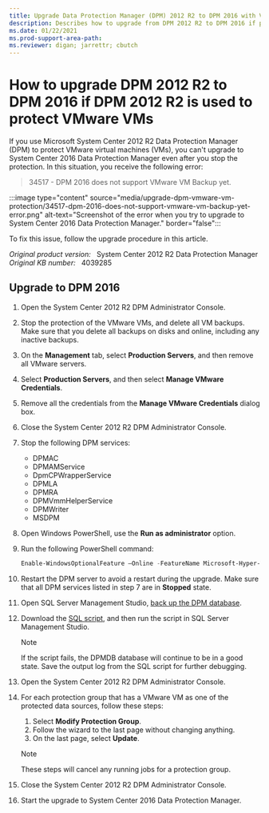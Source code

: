 ```yaml
---
title: Upgrade Data Protection Manager (DPM) 2012 R2 to DPM 2016 with VMware VM protection
description: Describes how to upgrade from DPM 2012 R2 to DPM 2016 if protection groups contain VMware virtual machines (VMs).
ms.date: 01/22/2021
ms.prod-support-area-path:
ms.reviewer: digan; jarrettr; cbutch
---
```

# How to upgrade DPM 2012 R2 to DPM 2016 if DPM 2012 R2 is used to protect VMware VMs

If you use Microsoft System Center 2012 R2 Data Protection Manager (DPM) to protect VMware virtual machines (VMs), you can't upgrade to System Center 2016 Data Protection Manager even after you stop the protection. In this situation, you receive the following error:

> 34517 - DPM 2016 does not support VMware VM Backup yet.

:::image type="content" source="media/upgrade-dpm-vmware-vm-protection/34517-dpm-2016-does-not-support-vmware-vm-backup-yet-error.png" alt-text="Screenshot of the error when you try to upgrade to System Center 2016 Data Protection Manager." border="false":::

To fix this issue, follow the upgrade procedure in this article.

_Original product version:_ &nbsp; System Center 2012 R2 Data Protection Manager  
_Original KB number:_ &nbsp; 4039285

## Upgrade to DPM 2016

1. Open the System Center 2012 R2 DPM Administrator Console.
2. Stop the protection of the VMware VMs, and delete all VM backups. Make sure that you delete all backups on disks and online, including any inactive backups.
3. On the **Management** tab, select **Production Servers**, and then remove all VMware servers.
4. Select **Production Servers**, and then select **Manage VMware Credentials**.
5. Remove all the credentials from the **Manage VMware Credentials** dialog box.
6. Close the System Center 2012 R2 DPM Administrator Console.
7. Stop the following DPM services:

   - DPMAC
   - DPMAMService
   - DpmCPWrapperService
   - DPMLA
   - DPMRA
   - DPMVmmHelperService
   - DPMWriter
   - MSDPM
8. Open Windows PowerShell, use the **Run as administrator** option.
9. Run the following PowerShell command:

   ```powershell
   Enable-WindowsOptionalFeature –Online -FeatureName Microsoft-Hyper-V –All –NoRestart
   ```

10. Restart the DPM server to avoid a restart during the upgrade. Make sure that all DPM services listed in step 7 are in **Stopped** state.
11. Open SQL Server Management Studio, [back up the DPM database](/system-center/dpm/back-up-the-dpm-server#back-up-with-native-sql-server-backup-to-a-local-disk).
12. Download the [SQL script](remove-dpmdb-vmware-protection.md), and then run the script in SQL Server Management Studio.

    > [!NOTE]
    > If the script fails, the DPMDB database will continue to be in a good state. Save the output log from the SQL script for further debugging.
13. Open the System Center 2012 R2 DPM Administrator Console.
14. For each protection group that has a VMware VM as one of the protected data sources, follow these steps:

    1. Select **Modify Protection Group**.
    2. Follow the wizard to the last page without changing anything.
    3. On the last page, select **Update**.

    > [!NOTE]
    > These steps will cancel any running jobs for a protection group.
15. Close the System Center 2012 R2 DPM Administrator Console.
16. Start the upgrade to System Center 2016 Data Protection Manager.
